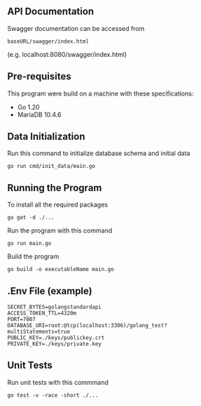 ## API Documentation
Swagger documentation can be accessed from
```
baseURL/swagger/index.html
```
(e.g. localhost:8080/swagger/index.html)
## Pre-requisites
This program were build on a machine with these specifications:
- Go 1.20
- MariaDB 10.4.6

## Data Initialization
Run this command to initialize database schema and initial data
```
go run cmd/init_data/main.go
```
## Running the Program
To install all the required packages
```
go get -d ./...
```
Run the program with this command
```
go run main.go
```
Build the program
```
go build -o executableName main.go
```
## .Env File (example)
```
SECRET_BYTES=golangstandardapi
ACCESS_TOKEN_TTL=4320m
PORT=7007
DATABASE_URI=root:@tcp(localhost:3306)/golang_test?multiStatements=true
PUBLIC_KEY=./keys/publickey.crt
PRIVATE_KEY=./keys/private.key
```
## Unit Tests
Run unit tests with this commmand
```
go test -v -race -short ./...

```